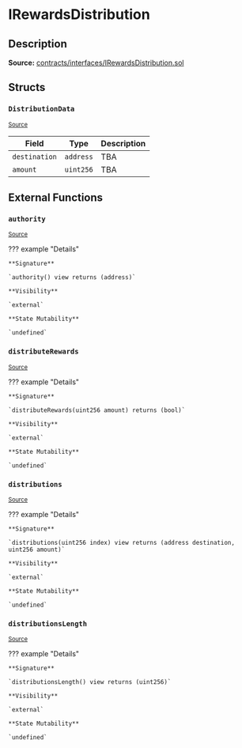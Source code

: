 # IRewardsDistribution

## Description

**Source:** [contracts/interfaces/IRewardsDistribution.sol](https://github.com/Synthetixio/synthetix/tree/v2.41.0/contracts/interfaces/IRewardsDistribution.sol)

## Structs

### `DistributionData`

<sub>[Source](https://github.com/Synthetixio/synthetix/tree/v2.41.0/contracts/interfaces/IRewardsDistribution.sol#L7)</sub>

| Field         | Type      | Description |
| ------------- | --------- | ----------- |
| `destination` | `address` | TBA         |
| `amount`      | `uint256` | TBA         |

## External Functions

### `authority`

<sub>[Source](https://github.com/Synthetixio/synthetix/tree/v2.41.0/contracts/interfaces/IRewardsDistribution.sol#L13)</sub>

??? example "Details"

    **Signature**

    `authority() view returns (address)`

    **Visibility**

    `external`

    **State Mutability**

    `undefined`

### `distributeRewards`

<sub>[Source](https://github.com/Synthetixio/synthetix/tree/v2.41.0/contracts/interfaces/IRewardsDistribution.sol#L20)</sub>

??? example "Details"

    **Signature**

    `distributeRewards(uint256 amount) returns (bool)`

    **Visibility**

    `external`

    **State Mutability**

    `undefined`

### `distributions`

<sub>[Source](https://github.com/Synthetixio/synthetix/tree/v2.41.0/contracts/interfaces/IRewardsDistribution.sol#L15)</sub>

??? example "Details"

    **Signature**

    `distributions(uint256 index) view returns (address destination, uint256 amount)`

    **Visibility**

    `external`

    **State Mutability**

    `undefined`

### `distributionsLength`

<sub>[Source](https://github.com/Synthetixio/synthetix/tree/v2.41.0/contracts/interfaces/IRewardsDistribution.sol#L17)</sub>

??? example "Details"

    **Signature**

    `distributionsLength() view returns (uint256)`

    **Visibility**

    `external`

    **State Mutability**

    `undefined`
